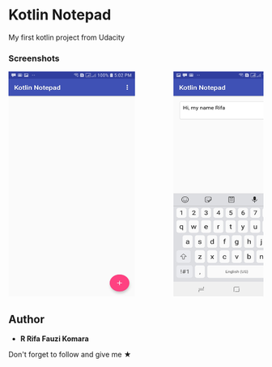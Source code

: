 # Kotlin Notepad
My first kotlin project from Udacity

### Screenshots
<pre>
<img src="Screenshot/Screenshot_20180913-170214_Kotlin Notepad.jpg" width="250" height="444">         <img src="Screenshot/Screenshot_20180913-170232_Kotlin Notepad.jpg" width="250" height="444">         <img src="Screenshot/Screenshot_20180913-170237_Kotlin Notepad.jpg" width="250" height="444">
</pre>

## Author

* **R Rifa Fauzi Komara**

Don't forget to follow and give me ★
